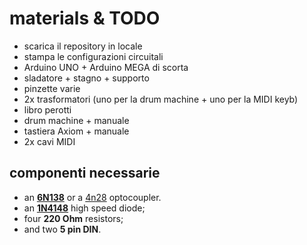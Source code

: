 # materials & TODO

* scarica il repository in locale
* stampa le configurazioni circuitali
* Arduino UNO + Arduino MEGA di scorta
* sladatore + stagno + supporto
* pinzette varie
* 2x trasformatori (uno per la drum machine + uno per la MIDI keyb)
* libro perotti
* drum machine + manuale
* tastiera Axiom + manuale
* 2x cavi MIDI


## componenti necessarie

* an [**6N138**](http://www.vishay.com/docs/83605/6n138.pdf) or a [4n28](http://www.vishay.com/docs/83725/4n25.pdf) optocoupler.
* an [**1N4148**](https://en.wikipedia.org/wiki/1N4148) high speed diode;
* four **220 Ohm** resistors;
* and two **5 pin DIN**.
